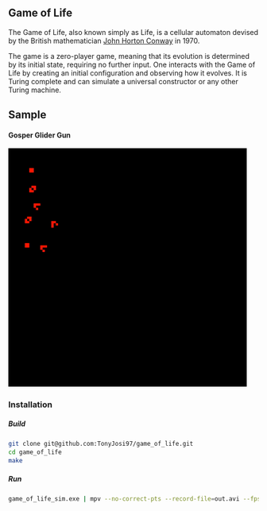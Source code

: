 ## Game of Life

The Game of Life, also known simply as Life, is a cellular automaton devised by the British mathematician [John Horton Conway](https://en.wikipedia.org/wiki/John_Horton_Conway) in 1970.

The game is a zero-player game, meaning that its evolution is determined by its initial state, requiring no further input. One interacts with the Game of Life by creating an initial configuration and observing how it evolves. It is Turing complete and can simulate a universal constructor or any other Turing machine.

## Sample

#### Gosper Glider Gun

![Output sample](https://github.com/TonyJosi97/game_of_life/blob/master/samples/GosperGliderGun_300_Generations.gif)

### Installation

##### Build

``` sh
git clone git@github.com:TonyJosi97/game_of_life.git
cd game_of_life
make
```

##### Run

``` sh
game_of_life_sim.exe | mpv --no-correct-pts --record-file=out.avi --fps=60 -
```
